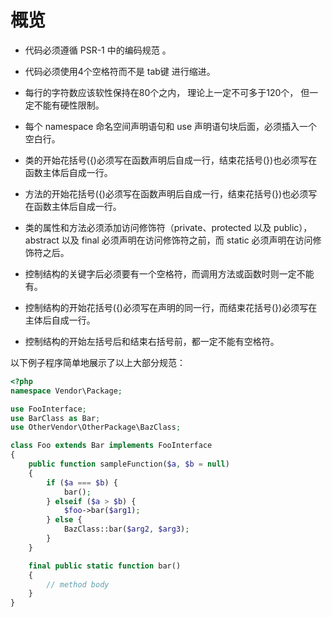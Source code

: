 # 概览

- 代码必须遵循 PSR-1 中的编码规范 。

- 代码必须使用4个空格符而不是 tab键 进行缩进。

- 每行的字符数应该软性保持在80个之内， 理论上一定不可多于120个， 但一定不能有硬性限制。

- 每个 namespace 命名空间声明语句和 use 声明语句块后面，必须插入一个空白行。

- 类的开始花括号({)必须写在函数声明后自成一行，结束花括号(})也必须写在函数主体后自成一行。

- 方法的开始花括号({)必须写在函数声明后自成一行，结束花括号(})也必须写在函数主体后自成一行。

- 类的属性和方法必须添加访问修饰符（private、protected 以及 public）， abstract 以及 final 必须声明在访问修饰符之前，而 static 必须声明在访问修饰符之后。

- 控制结构的关键字后必须要有一个空格符，而调用方法或函数时则一定不能有。

- 控制结构的开始花括号({)必须写在声明的同一行，而结束花括号(})必须写在主体后自成一行。

- 控制结构的开始左括号后和结束右括号前，都一定不能有空格符。


以下例子程序简单地展示了以上大部分规范：

```php
<?php
namespace Vendor\Package;

use FooInterface;
use BarClass as Bar;
use OtherVendor\OtherPackage\BazClass;

class Foo extends Bar implements FooInterface
{
    public function sampleFunction($a, $b = null)
    {
        if ($a === $b) {
            bar();
        } elseif ($a > $b) {
            $foo->bar($arg1);
        } else {
            BazClass::bar($arg2, $arg3);
        }
    }

    final public static function bar()
    {
        // method body
    }
}
```
